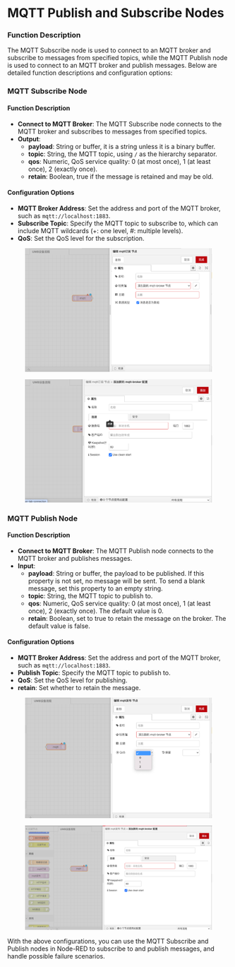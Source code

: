 # MQTT Publish and Subscribe Nodes

### Function Description

The MQTT Subscribe node is used to connect to an MQTT broker and subscribe to messages from specified topics, while the MQTT Publish node is used to connect to an MQTT broker and publish messages. Below are detailed function descriptions and configuration options:

### MQTT Subscribe Node

#### **Function Description**

* **Connect to MQTT Broker**: The MQTT Subscribe node connects to the MQTT broker and subscribes to messages from specified topics.
* **Output**:
  * **payload**: String or buffer, it is a string unless it is a binary buffer.
  * **topic**: String, the MQTT topic, using `/` as the hierarchy separator.
  * **qos**: Numeric, QoS service quality: 0 (at most once), 1 (at least once), 2 (exactly once).
  * **retain**: Boolean, true if the message is retained and may be old.

#### **Configuration Options**

* **MQTT Broker Address**: Set the address and port of the MQTT broker, such as `mqtt://localhost:1883`.
* **Subscribe Topic**: Specify the MQTT topic to subscribe to, which can include MQTT wildcards (+: one level, #: multiple levels).
* **QoS**: Set the QoS level for the subscription.

<figure><img src="../.gitbook/assets/mqtt订阅.png" alt=""><figcaption></figcaption></figure>

<figure><img src="../.gitbook/assets/mqtt订阅的编辑.png" alt=""><figcaption></figcaption></figure>

### MQTT Publish Node

#### **Function Description**

* **Connect to MQTT Broker**: The MQTT Publish node connects to the MQTT broker and publishes messages.
* **Input**:
  * **payload**: String or buffer, the payload to be published. If this property is not set, no message will be sent. To send a blank message, set this property to an empty string.
  * **topic**: String, the MQTT topic to publish to.
  * **qos**: Numeric, QoS service quality: 0 (at most once), 1 (at least once), 2 (exactly once). The default value is 0.
  * **retain**: Boolean, set to true to retain the message on the broker. The default value is false.

#### **Configuration Options**

* **MQTT Broker Address**: Set the address and port of the MQTT broker, such as `mqtt://localhost:1883`.
* **Publish Topic**: Specify the MQTT topic to publish to.
* **QoS**: Set the QoS level for publishing.
* **retain**: Set whether to retain the message.

<figure><img src="../.gitbook/assets/mqtt发布.png" alt=""><figcaption></figcaption></figure>

<figure><img src="../.gitbook/assets/mqtt发布的编辑.png" alt=""><figcaption></figcaption></figure>

With the above configurations, you can use the MQTT Subscribe and Publish nodes in Node-RED to subscribe to and publish messages, and handle possible failure scenarios.
